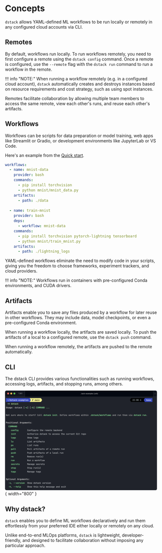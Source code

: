 # Concepts 

`dstack` allows YAML-defined ML workflows to be run locally or remotely in any configured cloud accounts via CLI.

## Remotes

By default, workflows run locally. To run workflows remotely, you need to first configure a remote using the `dstack
config` command. Once a remote is configured, use the `--remote` flag with the `dstack run` command to run a workflow in
the remote.

!!! info "NOTE:"
    When running a workflow remotely (e.g. in a configured cloud account), `dstack` automatically creates and
    destroys instances based on resource requirements and cost strategy, such as using spot instances.

Remotes facilitate collaboration by allowing multiple team members to access the same remote, view each other's runs,
and reuse each other's artifacts.

## Workflows

Workflows can be scripts for data preparation or model training, web apps like Streamlit or Gradio, or development
environments like JupyterLab or VS Code.

Here's an example from the [Quick start](https://docs.dstack.ai/quick-start).

```yaml
workflows:
  - name: mnist-data
    provider: bash
    commands:
      - pip install torchvision
      - python mnist/mnist_data.py
    artifacts:
      - path: ./data

  - name: train-mnist
    provider: bash
    deps:
      - workflow: mnist-data
    commands:
      - pip install torchvision pytorch-lightning tensorboard
      - python mnist/train_mnist.py
    artifacts:
      - path: ./lightning_logs
```

YAML-defined workflows eliminate the need to modify code in your scripts, giving you the freedom to choose frameworks,
experiment trackers, and cloud providers.

!!! info "NOTE:"
    Workflows run in containers with pre-configured Conda environments, and CUDA drivers.

## Artifacts

Artifacts enable you to save any files produced by a workflow for later reuse in other workflows. They may include data,
model checkpoints, or even a pre-configured Conda environment.

When running a workflow locally, the artifacts are saved locally. To push the artifacts of a local to a configured remote,
use the `dstack push` command.

When running a workflow remotely, the artifacts are pushed to the remote automatically.

## CLI

The dstack CLI provides various functionalities such as running workflows, accessing logs, artifacts, and stopping
runs, among others.

 ![](../assets/dstack-cli.png){ width="800" }
 
## Why dstack?

`dstack` enables you to define ML workflows declaratively and run them effortlessly
from your preferred IDE either locally or remotely on any cloud.

Unlike end-to-end MLOps platforms, `dstack` is lightweight, developer-friendly, and designed to facilitate collaboration
without imposing any particular approach.